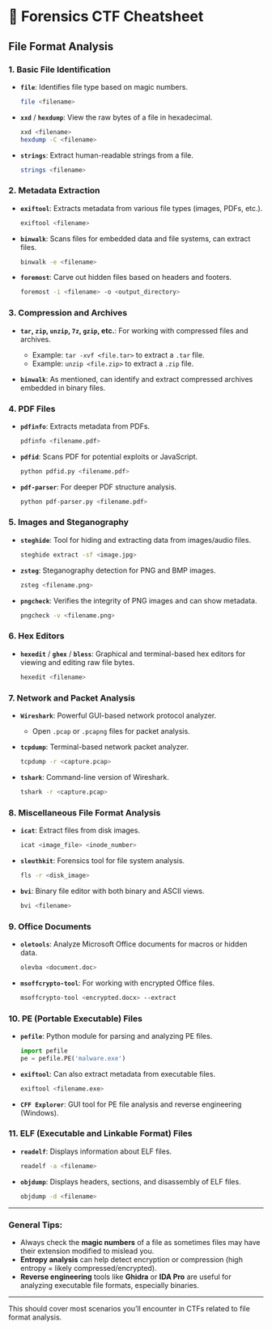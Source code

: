 # 🔎 Forensics CTF Cheatsheet
## File Format Analysis

### 1. **Basic File Identification**
   - **`file`**: Identifies file type based on magic numbers.
     ```bash
     file <filename>
     ```

   - **`xxd`** / **`hexdump`**: View the raw bytes of a file in hexadecimal.
     ```bash
     xxd <filename>
     hexdump -C <filename>
     ```

   - **`strings`**: Extract human-readable strings from a file.
     ```bash
     strings <filename>
     ```

### 2. **Metadata Extraction**
   - **`exiftool`**: Extracts metadata from various file types (images, PDFs, etc.).
     ```bash
     exiftool <filename>
     ```

   - **`binwalk`**: Scans files for embedded data and file systems, can extract files.
     ```bash
     binwalk -e <filename>
     ```

   - **`foremost`**: Carve out hidden files based on headers and footers.
     ```bash
     foremost -i <filename> -o <output_directory>
     ```

### 3. **Compression and Archives**
   - **`tar`, `zip`, `unzip`, `7z`, `gzip`, etc.**: For working with compressed files and archives.
     - Example: `tar -xvf <file.tar>` to extract a `.tar` file.
     - Example: `unzip <file.zip>` to extract a `.zip` file.

   - **`binwalk`**: As mentioned, can identify and extract compressed archives embedded in binary files.

### 4. **PDF Files**
   - **`pdfinfo`**: Extracts metadata from PDFs.
     ```bash
     pdfinfo <filename.pdf>
     ```

   - **`pdfid`**: Scans PDF for potential exploits or JavaScript.
     ```bash
     python pdfid.py <filename.pdf>
     ```

   - **`pdf-parser`**: For deeper PDF structure analysis.
     ```bash
     python pdf-parser.py <filename.pdf>
     ```

### 5. **Images and Steganography**
   - **`steghide`**: Tool for hiding and extracting data from images/audio files.
     ```bash
     steghide extract -sf <image.jpg>
     ```

   - **`zsteg`**: Steganography detection for PNG and BMP images.
     ```bash
     zsteg <filename.png>
     ```

   - **`pngcheck`**: Verifies the integrity of PNG images and can show metadata.
     ```bash
     pngcheck -v <filename.png>
     ```

### 6. **Hex Editors**
   - **`hexedit`** / **`ghex`** / **`bless`**: Graphical and terminal-based hex editors for viewing and editing raw file bytes.
     ```bash
     hexedit <filename>
     ```

### 7. **Network and Packet Analysis**
   - **`Wireshark`**: Powerful GUI-based network protocol analyzer.
     - Open `.pcap` or `.pcapng` files for packet analysis.
   
   - **`tcpdump`**: Terminal-based network packet analyzer.
     ```bash
     tcpdump -r <capture.pcap>
     ```

   - **`tshark`**: Command-line version of Wireshark.
     ```bash
     tshark -r <capture.pcap>
     ```

### 8. **Miscellaneous File Format Analysis**
   - **`icat`**: Extract files from disk images.
     ```bash
     icat <image_file> <inode_number>
     ```

   - **`sleuthkit`**: Forensics tool for file system analysis.
     ```bash
     fls -r <disk_image>
     ```

   - **`bvi`**: Binary file editor with both binary and ASCII views.
     ```bash
     bvi <filename>
     ```

### 9. **Office Documents**
   - **`oletools`**: Analyze Microsoft Office documents for macros or hidden data.
     ```bash
     olevba <document.doc>
     ```

   - **`msoffcrypto-tool`**: For working with encrypted Office files.
     ```bash
     msoffcrypto-tool <encrypted.docx> --extract
     ```

### 10. **PE (Portable Executable) Files**
   - **`pefile`**: Python module for parsing and analyzing PE files.
     ```python
     import pefile
     pe = pefile.PE('malware.exe')
     ```

   - **`exiftool`**: Can also extract metadata from executable files.
     ```bash
     exiftool <filename.exe>
     ```

   - **`CFF Explorer`**: GUI tool for PE file analysis and reverse engineering (Windows).

### 11. **ELF (Executable and Linkable Format) Files**
   - **`readelf`**: Displays information about ELF files.
     ```bash
     readelf -a <filename>
     ```

   - **`objdump`**: Displays headers, sections, and disassembly of ELF files.
     ```bash
     objdump -d <filename>
     ```

---

### General Tips:
- Always check the **magic numbers** of a file as sometimes files may have their extension modified to mislead you.
- **Entropy analysis** can help detect encryption or compression (high entropy = likely compressed/encrypted).
- **Reverse engineering** tools like **Ghidra** or **IDA Pro** are useful for analyzing executable file formats, especially binaries.

---

This should cover most scenarios you’ll encounter in CTFs related to file format analysis.
